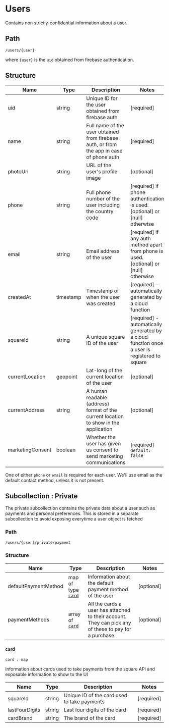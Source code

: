 # Users
Contains non strictly-confidential information about a user.
## Path
`/users/{user}`

where `{user}` is the `uid` obtained from firebase authentication.


## Structure

| Name | Type | Description | Notes
--- |---|------|--
uid|string|Unique ID for the user obtained from firebase auth | [required]
name| string | Full name of the user obtained from firebase auth, or from the app in case of phone auth | [required]
photoUrl | string | URL of the user's profile image | [optional] 
phone | string | Full phone number of the user including the country code | [required] if phone authentication is used. [optional] or [null] otherwise
email | string | Email address of the user | [required] if any auth method apart from phone is used. [optional] or [null] otherwise
createdAt | timestamp | Timestamp of when the user was created | [required] - automatically generated by a cloud function
squareId | string | A unique square ID of the user | [required] - automatically generated by a cloud function once a user is registered to square
currentLocation| geopoint | Lat-long of the current location of the user | [optional]
currentAddress | string | A human readable (address) format of the current location to show in the application | [optional]
marketingConsent | boolean | Whether the user has given us consent to send marketing communications | [required] `default: false`

<aside class="notice">
One of either <code>phone</code> or <code>email</code> is required for each user. We'll use email as the default contact method, unless it is not present.
</aside>

## Subcollection : Private
The private subcollection contains the private data about a user such as payments and personal preferences. This is stored in a separate subcollection to avoid exposing everytime a user object is fetched

### Path
`/users/{user}/private/payment`

### Structure

| Name | Type | Description | Notes
--- |---|------|--
defaultPaymentMethod | map of type [`card`](#users-subcollection-private-structure-card) | Information about the default payment method of the user | [optional]
paymentMethods | array of [`card`](#users-subcollection-private-structure-card) | All the cards a user has attached to their account. They can pick any of these to pay for a purchase | [optional]

#### card
`card : map`

Information about cards used to take payments from the square API and exposable information to show to the UI

| Name | Type | Description | Notes
--- |---|------|--
squareId | string | Unique ID of the card used to take payments | [required]
lastFourDigits | string | Last four digits of the card | [required]
cardBrand | string | The brand of the card | [required]